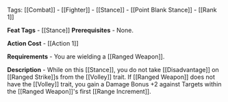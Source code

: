 Tags: [[Combat]] - [[Fighter]] - [[Stance]] - [[Point Blank Stance]] - [[Rank 1]]

**Feat Tags** - [[Stance]]
**Prerequisites** - None.

**Action Cost** - [[Action 1]] 

**Requirements** - You are wielding a [[Ranged Weapon]].

**Description** - While on this [[Stance]], you do not take [[Disadvantage]] on [[Ranged Strike]]s from the [[Volley]] trait. If [[Ranged Weapon]] does not have the [[Volley]] trait, you gain a Damage Bonus +2 against Targets within the [[Ranged Weapon]]'s first [[Range Increment]].
